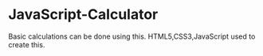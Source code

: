 # JavaScript-Calculator
Basic calculations can be done using this.
HTML5,CSS3,JavaScript used to create this.
